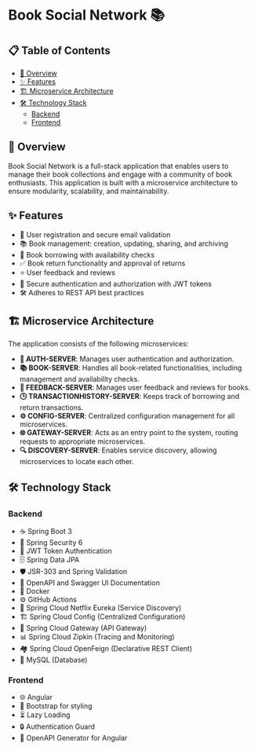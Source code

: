 # Book Social Network 📚


## 📋 Table of Contents

- [📄 Overview](#-overview)
- [✨ Features](#-features)
- [🏗️ Microservice Architecture](#️-microservice-architecture)
- [🛠️ Technology Stack](#️-technology-stack)
  - [Backend](#backend)
  - [Frontend](#frontend)

## 📄 Overview

Book Social Network is a full-stack application that enables users to manage their book collections and engage with a community of book enthusiasts. This application is built with a microservice architecture to ensure modularity, scalability, and maintainability.

## ✨ Features

- 📝 User registration and secure email validation
- 📚 Book management: creation, updating, sharing, and archiving
- 🔄 Book borrowing with availability checks
- ✅ Book return functionality and approval of returns
- ⭐ User feedback and reviews
- 🔐 Secure authentication and authorization with JWT tokens
- 🛠️ Adheres to REST API best practices

## 🏗️ Microservice Architecture

The application consists of the following microservices:

- **🔑 AUTH-SERVER**: Manages user authentication and authorization.
- **📚 BOOK-SERVER**: Handles all book-related functionalities, including management and availability checks.
- **💬 FEEDBACK-SERVER**: Manages user feedback and reviews for books.
- **🕒 TRANSACTIONHISTORY-SERVER**: Keeps track of borrowing and return transactions.
- **⚙️ CONFIG-SERVER**: Centralized configuration management for all microservices.
- **🌐 GATEWAY-SERVER**: Acts as an entry point to the system, routing requests to appropriate microservices.
- **🔍 DISCOVERY-SERVER**: Enables service discovery, allowing microservices to locate each other.



## 🛠️ Technology Stack

### Backend

- ☕ Spring Boot 3
- 🔐 Spring Security 6
- 🔑 JWT Token Authentication
- 🗄️ Spring Data JPA
- 🛡️ JSR-303 and Spring Validation
- 📖 OpenAPI and Swagger UI Documentation
- 🐳 Docker
- ⚙️ GitHub Actions
- 🏢 Spring Cloud Netflix Eureka (Service Discovery)
- 🏗️ Spring Cloud Config (Centralized Configuration)
- 🌉 Spring Cloud Gateway (API Gateway)
- 📊 Spring Cloud Zipkin (Tracing and Monitoring)
- 🏘️ Spring Cloud OpenFeign (Declarative REST Client)
- 💾 MySQL (Database)


### Frontend

- 🌐 Angular
- 🎨 Bootstrap for styling
- ⏳ Lazy Loading
- 🔒 Authentication Guard
- 📖 OpenAPI Generator for Angular





 
